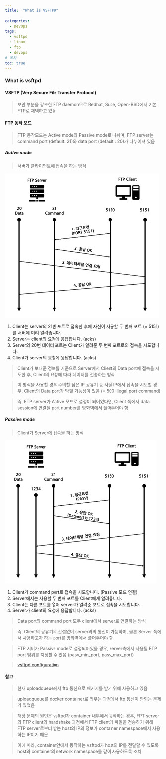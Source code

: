 ```yaml
---
title:  "What is VSFTPD"

categories:
  - DevOps
tags:
  - vsftpd
  - linux
  - ftp
  - devops
# 목차
toc: true
---
```


### What is vsftpd

#### VSFTP (Very Secure File Transfer Protocol)

> 보안 부분을 강조한 FTP daemon으로 Redhat, Suse, Open-BSD에서 기본 FTP로 채택하고 있음

#### FTP 동작 모드

> FTP 동작모드는 Active mode와 Passive mode로 나뉘며, FTP server는 command port (default: 21)와 data port (default : 20)가 나누어져 있음

##### Active mode

> 서버가 클라이언트에 접속을 하는 방식

![VSFTPD Active mode](/assets/img/vsftpd-active.png)

1. Client는 server의 21번 포트로 접속한 후에 자신이 사용할 두 번째 포트 (= 5151)를 서버에 미리 알려줍니다.
2. Server는 client의 요청에 응답합니다. (acks)
3. Server의 20번 데이터 포트는 Client가 알려준 두 번째 포트로의 접속을 시도합니다.
4. Client가 server의 요청에 응답합니다. (acks)

> Client가 보내준 정보를 기준으로 Server에서 Client의 Data port에 접속을 시도한 후, Client의 요청에 따라 데이터를 전송하는 방식

> 이 방식을 사용할 경우 주의할 점은 IP 공유기 등 사설 IP에서 접속을 시도할 경우, Client의 Data port가 막힐 가능성이 있음 (= 500 illegal port command)

> 즉, FTP server가 Active 모드로 설정이 되어있다면, Client 쪽에서 data session에 연결될 port number를 방화벽에서 풀어주어야 함

##### Passive mode

> Client가 Server에 접속을 하는 방식

![VSFTPD Passive mode](/assets/img/vsftpd-passive.png)

1. Client가 command port로 접속을 시도합니다. (Passive 모드 연결)
2. Server에서는 사용할 두 번째 포트를 Client에게 알려줍니다.
3. Client는 다른 포트를 열어 server가 알려준 포트로 접속을 시도합니다.
4. Server가 client의 요청에 응답합니다. (acks)

> Data port와 command port 모두 client에서 server로 연결하는 방식

> 즉, Client의 공유기의 간섭없이 server와의 통신이 가능하며, 물론 Server 쪽에서 사용하고자 하는 port를 방화벽에서 풀어주어야 함

> FTP 서버가 Passive mode로 설정되어있을 경우, server측에서 사용될 FTP port 범위를 지정할 수 있음 (pasv_min_port, pasv_max_port)

> [vsftpd configuration](https://web.mit.edu/rhel-doc/5/RHEL-5-manual/Deployment_Guide-en-US/s1-ftp-vsftpd-conf.html)

#### 참고

> 현재 uploadqueue에서 ftp 통신으로 패키지를 받기 위해 사용하고 있음

> uploadqueue를 docker container로 띄우는 과정에서 ftp 통신이 안되는 문제가 있었음

> 해당 문제의 원인은 vsftpd가 container 내부에서 동작하는 경우, FPT server와 FTP client의 handshake 과정에서 FTP client가 파일을 전송하기 위해 FTP server로부터 받는 host의 IP의 정보가 container namespace에서 사용하는 IP이기 때문

> 이에 따라, container안에서 동작하는 vsftpd가 host의 IP를 전달할 수 있도록 host와 container의 network namespace를 같이 사용하도록 조치
